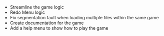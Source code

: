 * Streamline the game logic
* Redo Menu logic 
* Fix segmentation fault when loading multiple files within the same game
* Create documentation for the game
* Add a help menu to show how to play the game 
